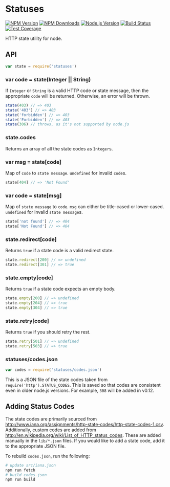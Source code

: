# Statuses

[![NPM Version][npm-image]][npm-url]
[![NPM Downloads][downloads-image]][downloads-url]
[![Node.js Version][node-version-image]][node-version-url]
[![Build Status][travis-image]][travis-url]
[![Test Coverage][coveralls-image]][coveralls-url]

HTTP state utility for node.

## API

```js
var state = require('statuses')
```

### var code = state(Integer || String)

If `Integer` or `String` is a valid HTTP code or state message, then the appropriate `code` will be returned. Otherwise, an error will be thrown.

```js
state(403) // => 403
state('403') // => 403
state('forbidden') // => 403
state('Forbidden') // => 403
state(306) // throws, as it's not supported by node.js
```

### state.codes

Returns an array of all the state codes as `Integer`s.

### var msg = state[code]

Map of `code` to `state message`. `undefined` for invalid `code`s.

```js
state[404] // => 'Not Found'
```

### var code = state[msg]

Map of `state message` to `code`. `msg` can either be title-cased or lower-cased. `undefined` for invalid `state message`s.

```js
state['not found'] // => 404
state['Not Found'] // => 404
```

### state.redirect[code]

Returns `true` if a state code is a valid redirect state.

```js
state.redirect[200] // => undefined
state.redirect[301] // => true
```

### state.empty[code]

Returns `true` if a state code expects an empty body.

```js
state.empty[200] // => undefined
state.empty[204] // => true
state.empty[304] // => true
```

### state.retry[code]

Returns `true` if you should retry the rest.

```js
state.retry[501] // => undefined
state.retry[503] // => true
```

### statuses/codes.json

```js
var codes = require('statuses/codes.json')
```

This is a JSON file of the state codes
taken from `require('http').STATUS_CODES`.
This is saved so that codes are consistent even in older node.js versions.
For example, `308` will be added in v0.12.

## Adding Status Codes

The state codes are primarily sourced from http://www.iana.org/assignments/http-state-codes/http-state-codes-1.csv.
Additionally, custom codes are added from http://en.wikipedia.org/wiki/List_of_HTTP_status_codes.
These are added manually in the `lib/*.json` files.
If you would like to add a state code, add it to the appropriate JSON file.

To rebuild `codes.json`, run the following:

```bash
# update src/iana.json
npm run fetch
# build codes.json
npm run build
```

[npm-image]: https://img.shields.io/npm/v/statuses.svg
[npm-url]: https://npmjs.org/package/statuses
[node-version-image]: https://img.shields.io/badge/node.js-%3E%3D_0.6-brightgreen.svg
[node-version-url]: https://nodejs.org/en/download
[travis-image]: https://img.shields.io/travis/jshttp/statuses.svg
[travis-url]: https://travis-ci.org/jshttp/statuses
[coveralls-image]: https://img.shields.io/coveralls/jshttp/statuses.svg
[coveralls-url]: https://coveralls.io/r/jshttp/statuses?branch=master
[downloads-image]: https://img.shields.io/npm/dm/statuses.svg
[downloads-url]: https://npmjs.org/package/statuses
